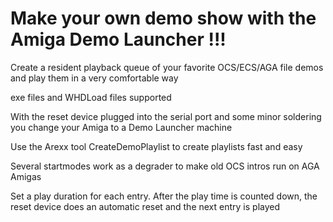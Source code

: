 # Make your own demo show with the Amiga Demo Launcher !!!

Create a resident playback queue of your favorite OCS/ECS/AGA file demos and
play them in a very comfortable way

exe files and WHDLoad files supported

With the reset device plugged into the serial port and some minor soldering
you change your Amiga to a Demo Launcher machine

Use the Arexx tool CreateDemoPlaylist to create playlists fast and easy

Several startmodes work as a degrader to make old OCS intros run on AGA Amigas

Set a play duration for each entry. After the play time is counted down,
the reset device does an automatic reset and the next entry is played
